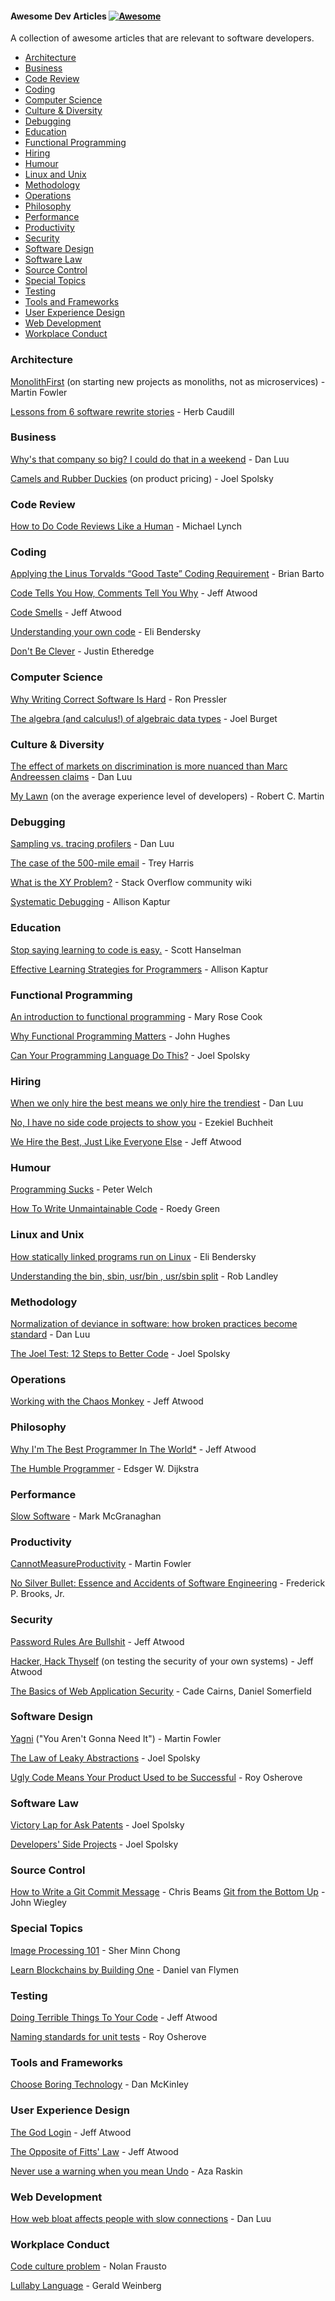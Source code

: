 #### Awesome Dev Articles [![Awesome](https://awesome.re/badge.svg)](https://awesome.re)

A collection of awesome articles that are relevant to software developers.

- [Architecture](#architecture)
- [Business](#business)
- [Code Review](#code-review)
- [Coding](#coding)
- [Computer Science](#computer-science)
- [Culture & Diversity](#culture--diversity)
- [Debugging](#debugging)
- [Education](#education)
- [Functional Programming](#functional-programming)
- [Hiring](#hiring)
- [Humour](#humour)
- [Linux and Unix](#linux-and-unix)
- [Methodology](#methodology)
- [Operations](#operations)
- [Philosophy](#philosophy)
- [Performance](#performance)
- [Productivity](#productivity)
- [Security](#security)
- [Software Design](#software-design)
- [Software Law](#software-law)
- [Source Control](#source-control)
- [Special Topics](#special-topics)
- [Testing](#testing)
- [Tools and Frameworks](#tools-and-frameworks)
- [User Experience Design](#user-experience-design)
- [Web Development](#web-development)
- [Workplace Conduct](#workplace-conduct)

### Architecture

[MonolithFirst](https://martinfowler.com/bliki/MonolithFirst.html) (on starting new projects as monoliths, not as microservices) - Martin Fowler

[Lessons from 6 software rewrite stories](https://medium.com/@herbcaudill/lessons-from-6-software-rewrite-stories-635e4c8f7c22) - Herb Caudill

### Business

[Why's that company so big? I could do that in a weekend](https://danluu.com/sounds-easy/) - Dan Luu

[Camels and Rubber Duckies](https://www.joelonsoftware.com/2004/12/15/camels-and-rubber-duckies/) (on product pricing) - Joel Spolsky

### Code Review

[How to Do Code Reviews Like a Human](https://mtlynch.io/human-code-reviews-1/) - Michael Lynch

### Coding

[Applying the Linus Torvalds “Good Taste” Coding Requirement](https://medium.com/@bartobri/applying-the-linus-tarvolds-good-taste-coding-requirement-99749f37684a) - Brian Barto

[Code Tells You How, Comments Tell You Why](https://blog.codinghorror.com/code-tells-you-how-comments-tell-you-why/) - Jeff Atwood

[Code Smells](https://blog.codinghorror.com/code-smells/) - Jeff Atwood

[Understanding your own code](https://eli.thegreenplace.net/2013/01/05/understanding-your-own-code/) - Eli Bendersky

[Don't Be Clever](https://www.simplethread.com/Dont-be-clever/) - Justin Etheredge

### Computer Science

[Why Writing Correct Software Is Hard](https://pron.github.io/posts/correctness-and-complexity) - Ron Pressler

[The algebra (and calculus!) of algebraic data types](https://codewords.recurse.com/issues/three/algebra-and-calculus-of-algebraic-data-types) - Joel Burget

### Culture & Diversity

[The effect of markets on discrimination is more nuanced than Marc Andreessen claims](https://danluu.com/tech-discrimination/) - Dan Luu

[My Lawn](http://blog.cleancoder.com/uncle-bob/2014/06/20/MyLawn.html) (on the average experience level of developers) - Robert C. Martin

### Debugging

[Sampling vs. tracing profilers](https://danluu.com/perf-tracing/) - Dan Luu

[The case of the 500-mile email](http://www.ibiblio.org/harris/500milemail.html) - Trey Harris

[What is the XY Problem?](https://meta.stackexchange.com/a/66378) - Stack Overflow community wiki

[Systematic Debugging](http://akaptur.com/blog/2013/07/24/systematic-debugging/) - Allison Kaptur

### Education

[Stop saying learning to code is easy.](http://www.hanselman.com/blog/StopSayingLearningToCodeIsEasy.aspx) - Scott Hanselman

[Effective Learning Strategies for Programmers](http://akaptur.com/blog/2015/10/10/effective-learning-strategies-for-programmers/) - Allison Kaptur

### Functional Programming

[An introduction to functional programming](https://codewords.recurse.com/issues/one/an-introduction-to-functional-programming) - Mary Rose Cook

[Why Functional Programming Matters](https://github.com/papers-we-love/papers-we-love/blob/master/paradigms/functional_programming/why-functional-programming-matters.pdf) - John Hughes

[Can Your Programming Language Do This?](https://www.joelonsoftware.com/2006/08/01/can-your-programming-language-do-this/) - Joel Spolsky

### Hiring

[When we only hire the best means we only hire the trendiest](https://danluu.com/programmer-moneyball/) - Dan Luu

[No, I have no side code projects to show you](https://www.linkedin.com/pulse/i-have-side-code-projects-show-you-ezekiel-buchheit) - Ezekiel Buchheit

[We Hire the Best, Just Like Everyone Else](https://blog.codinghorror.com/we-hire-the-best-just-like-everyone-else/) - Jeff Atwood

### Humour

[Programming Sucks](https://www.stilldrinking.org/programming-sucks) - Peter Welch

[How To Write Unmaintainable Code](https://web.archive.org/web/20171224114025id_/https://www.thc.org/root/phun/unmaintain.html) - Roedy Green

### Linux and Unix

[How statically linked programs run on Linux](https://eli.thegreenplace.net/2012/08/13/how-statically-linked-programs-run-on-linux/) - Eli Bendersky

[Understanding the bin, sbin, usr/bin , usr/sbin split](http://lists.busybox.net/pipermail/busybox/2010-December/074114.html) - Rob Landley

### Methodology

[Normalization of deviance in software: how broken practices become standard](https://danluu.com/wat/) - Dan Luu

[The Joel Test: 12 Steps to Better Code](https://www.joelonsoftware.com/2000/08/09/the-joel-test-12-steps-to-better-code/) - Joel Spolsky

### Operations

[Working with the Chaos Monkey](https://blog.codinghorror.com/working-with-the-chaos-monkey/) - Jeff Atwood

### Philosophy

[Why I'm The Best Programmer In The World*](https://blog.codinghorror.com/why-im-the-best-programmer-in-the-world/) - Jeff Atwood

[The Humble Programmer](http://www.cs.utexas.edu/users/EWD/transcriptions/EWD03xx/EWD340.html) - Edsger W. Dijkstra

### Performance

[Slow Software](https://www.inkandswitch.com/slow-software.html) - Mark McGranaghan

### Productivity

[CannotMeasureProductivity](https://martinfowler.com/bliki/CannotMeasureProductivity.html) - Martin Fowler

[No Silver Bullet: Essence and Accidents of Software Engineering](http://www.cs.nott.ac.uk/~pszcah/G51ISS/Documents/NoSilverBullet.html) - Frederick P. Brooks, Jr.

### Security

[Password Rules Are Bullshit](https://blog.codinghorror.com/password-rules-are-bullshit/) - Jeff Atwood

[Hacker, Hack Thyself](https://blog.codinghorror.com/hacker-hack-thyself/) (on testing the security of your own systems) - Jeff Atwood

[The Basics of Web Application Security](https://martinfowler.com/articles/web-security-basics.html) - Cade Cairns, Daniel Somerfield

### Software Design

[Yagni](https://martinfowler.com/bliki/Yagni.html) ("You Aren't Gonna Need It") - Martin Fowler

[The Law of Leaky Abstractions](https://www.joelonsoftware.com/2002/11/11/the-law-of-leaky-abstractions/) - Joel Spolsky

[Ugly Code Means Your Product Used to be Successful](http://osherove.com/blog/2013/6/4/ugly-code-means-your-product-used-to-be-successful.html) - Roy Osherove

### Software Law

[Victory Lap for Ask Patents](https://www.joelonsoftware.com/2013/07/22/victory-lap-for-ask-patents/) - Joel Spolsky

[Developers' Side Projects](https://www.joelonsoftware.com/2016/12/09/developers-side-projects/) - Joel Spolsky

### Source Control

[How to Write a Git Commit Message](https://chris.beams.io/posts/git-commit/) - Chris Beams
[Git from the Bottom Up](https://jwiegley.github.io/git-from-the-bottom-up/) - John Wiegley

### Special Topics

[Image Processing 101](https://codewords.recurse.com/issues/six/image-processing-101) - Sher Minn Chong

[Learn Blockchains by Building One](https://hackernoon.com/learn-blockchains-by-building-one-117428612f46) - Daniel van Flymen

### Testing

[Doing Terrible Things To Your Code](https://blog.codinghorror.com/doing-terrible-things-to-your-code/) - Jeff Atwood

[Naming standards for unit tests](http://osherove.com/blog/2005/4/3/naming-standards-for-unit-tests.html) - Roy Osherove

### Tools and Frameworks

[Choose Boring Technology](http://mcfunley.com/choose-boring-technology) - Dan McKinley

### User Experience Design

[The God Login](https://blog.codinghorror.com/the-god-login/) - Jeff Atwood

[The Opposite of Fitts' Law](https://blog.codinghorror.com/the-opposite-of-fitts-law/) - Jeff Atwood

[Never use a warning when you mean Undo](https://alistapart.com/article/neveruseawarning) - Aza Raskin

### Web Development

[How web bloat affects people with slow connections](https://danluu.com/web-bloat/) - Dan Luu

### Workplace Conduct

[Code culture problem](http://fraustollc.com/blog/shit_code/) - Nolan Frausto

[Lullaby Language](https://web.archive.org/web/20080820170238/http://www.ayeconference.com/Articles/LullabyLanguage.html) - Gerald Weinberg
